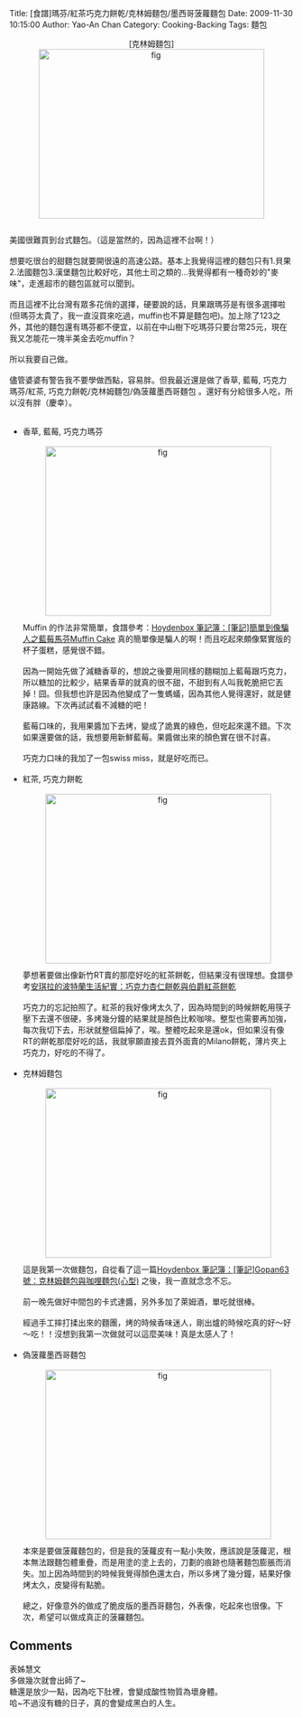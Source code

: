 Title: [食譜]瑪芬/紅茶巧克力餅乾/克林姆麵包/墨西哥菠蘿麵包
Date: 2009-11-30 10:15:00
Author: Yao-An Chan
Category: Cooking-Backing
Tags: 麵包


<div class='post'>
<div style="text-align: center;">[克林姆麵包]<a onblur="try {parent.deselectBloggerImageGracefully();} catch(e) {}" href="http://1.bp.blogspot.com/_mvtDPM7iODU/SxQWz1RjvkI/AAAAAAAAE9Q/ryblLM1hTeo/s1600/DSC00629.JPG"><img style="margin: 0px auto 10px; display: block; text-align: center; cursor: pointer; width: 400px; height: 300px;" src="http://1.bp.blogspot.com/_mvtDPM7iODU/SxQWz1RjvkI/AAAAAAAAE9Q/ryblLM1hTeo/s400/DSC00629.JPG" alt="fig" id="BLOGGER_PHOTO_ID_5409974132108672578" border="0" /></a><br /></div>美國很難買到台式麵包。（這是當然的，因為這裡不台啊！）<br /><br />想要吃很台的甜麵包就要開很遠的高速公路。基本上我覺得這裡的麵包只有1.貝果2.法國麵包3.漢堡麵包比較好吃，其他土司之類的...我覺得都有一種奇妙的"麥味"，走進超市的麵包區就可以聞到。<br /><br />而且這裡不比台灣有眾多花俏的選擇，硬要說的話，貝果跟瑪芬是有很多選擇啦(但瑪芬太貴了，我一直沒買來吃過，muffin也不算是麵包吧)。加上除了123之外，其他的麵包還有瑪芬都不便宜，以前在中山樹下吃瑪芬只要台幣25元，現在我又怎能花一塊半美金去吃muffin？<br /><br />所以我要自己做。<br /><br />儘管婆婆有警告我不要學做西點，容易胖。但我最近還是做了香草, 藍莓, 巧克力瑪芬/紅茶, 巧克力餅乾/克林姆麵包/偽菠蘿墨西哥麵包 。還好有分給很多人吃，所以沒有胖（慶幸）。<br /><br /><ul><li>香草, 藍莓, 巧克力瑪芬<br /><br /><a onblur="try {parent.deselectBloggerImageGracefully();} catch(e) {}" href="http://4.bp.blogspot.com/_mvtDPM7iODU/SxQWW62OmCI/AAAAAAAAE9I/Nlk1EoOeDL0/s1600/DSC00625.JPG"><img style="margin: 0px auto 10px; display: block; text-align: center; cursor: pointer; width: 400px; height: 300px;" src="http://4.bp.blogspot.com/_mvtDPM7iODU/SxQWW62OmCI/AAAAAAAAE9I/Nlk1EoOeDL0/s400/DSC00625.JPG" alt="fig" id="BLOGGER_PHOTO_ID_5409973635388446754" border="0" /></a>Muffin 的作法非常簡單，食譜參考：<a href="http://www.wretch.cc/blog/hoydenbox/11130773">Hoydenbox 筆記簿：[筆記]簡單到像騙人之藍莓馬芬Muffin Cake</a>  真的簡單像是騙人的啊！而且吃起來頗像緊實版的杯子蛋糕，感覺很不錯。<br /><br />因為一開始先做了減糖香草的，想說之後要用同樣的麵糊加上藍莓跟巧克力，所以糖加的比較少，結果香草的就真的很不甜，不甜到有人叫我乾脆把它丟掉！囧。但我想也許是因為他變成了一隻螞蟻，因為其他人覺得還好，就是健康路線。下次再試試看不減糖的吧！<br /><br />藍莓口味的，我用果醬加下去烤，變成了詭異的綠色，但吃起來還不錯。下次如果還要做的話，我想要用新鮮藍莓。果醬做出來的顏色實在很不討喜。<br /><br />巧克力口味的我加了一包swiss miss，就是好吃而已。<br /><br /></li><li>紅茶, 巧克力餅乾<br /><br /><a onblur="try {parent.deselectBloggerImageGracefully();} catch(e) {}" href="http://1.bp.blogspot.com/_mvtDPM7iODU/SxQaXLhWUDI/AAAAAAAAE9Y/lXyxwAIsx9c/s1600/DSC00626.JPG"><img style="margin: 0px auto 10px; display: block; text-align: center; cursor: pointer; width: 400px; height: 300px;" src="http://1.bp.blogspot.com/_mvtDPM7iODU/SxQaXLhWUDI/AAAAAAAAE9Y/lXyxwAIsx9c/s400/DSC00626.JPG" alt="fig" id="BLOGGER_PHOTO_ID_5409978037910786098" border="0" /></a>夢想著要做出像新竹RT賣的那麼好吃的紅茶餅乾，但結果沒有很理想。食譜參考<a href="http://tw.myblog.yahoo.com/2006-twangela/article?mid=602&amp;prev=620&amp;next=597">安琪拉的波特蘭生活紀實：巧克力杏仁餅乾與伯爵紅茶餅乾<br /></a><br />巧克力的忘記拍照了。紅茶的我好像烤太久了，因為時間到的時候餅乾用筷子壓下去還不很硬，多烤幾分鐘的結果就是顏色比較咖啡。整型也需要再加強，每次我切下去，形狀就整個扁掉了，唉。整體吃起來是還ok，但如果沒有像RT的餅乾那麼好吃的話，我就寧願直接去買外面賣的Milano餅乾，薄片夾上巧克力，好吃的不得了。<br /><br /></li><li>克林姆麵包<br /><br /><a onblur="try {parent.deselectBloggerImageGracefully();} catch(e) {}" href="http://1.bp.blogspot.com/_mvtDPM7iODU/SxQeid0VyUI/AAAAAAAAE9g/oyxX_dLVJ3I/s1600/DSC00632.JPG"><img style="margin: 0px auto 10px; display: block; text-align: center; cursor: pointer; width: 400px; height: 300px;" src="http://1.bp.blogspot.com/_mvtDPM7iODU/SxQeid0VyUI/AAAAAAAAE9g/oyxX_dLVJ3I/s400/DSC00632.JPG" alt="fig" id="BLOGGER_PHOTO_ID_5409982629847353666" border="0" /></a>這是我第一次做麵包，自從看了這一篇<a href="http://www.wretch.cc/blog/hoydenbox/11149701#comment274587271">Hoydenbox 筆記簿：[筆記]Gopan63號：克林姆麵包與咖哩麵包(心型)</a> 之後，我一直就念念不忘。<br /><br />前一晚先做好中間包的卡式達醬，另外多加了萊姆酒，單吃就很棒。<br /><br />經過手工摔打揉出來的麵團，烤的時候香味迷人，剛出爐的時候吃真的好～好～吃！！沒想到我第一次做就可以這麼美味！真是太感人了！<br /><br /></li><li>偽菠蘿墨西哥麵包<br /><br /><a onblur="try {parent.deselectBloggerImageGracefully();} catch(e) {}" href="http://1.bp.blogspot.com/_mvtDPM7iODU/SxQg6XFlFqI/AAAAAAAAE9o/iVxE0pGuwkA/s1600/DSC00635.JPG"><img style="margin: 0px auto 10px; display: block; text-align: center; cursor: pointer; width: 400px; height: 300px;" src="http://1.bp.blogspot.com/_mvtDPM7iODU/SxQg6XFlFqI/AAAAAAAAE9o/iVxE0pGuwkA/s400/DSC00635.JPG" alt="fig" id="BLOGGER_PHOTO_ID_5409985239380727458" border="0" /></a>本來是要做菠蘿麵包的，但是我的菠蘿皮有一點小失敗，應該說是菠蘿泥，根本無法跟麵包體重疊，而是用塗的塗上去的，刀劃的痕跡也隨著麵包膨脹而消失。加上因為時間到的時候我覺得顏色還太白，所以多烤了幾分鐘，結果好像烤太久，皮變得有點脆。<br /><br />總之，好像意外的做成了脆皮版的墨西哥麵包，外表像，吃起來也很像。下次，希望可以做成真正的菠羅麵包。<br /></li></ul></div>
<h2>Comments</h2>
<div class='comments'>
<div class='comment'>
<div class='author'>表姊慧文</div>
<div class='content'>
多做幾次就會出師了~<br />糖還是放少一點，因為吃下肚裡，會變成酸性物質為壞身體。<br />哈~不過沒有糖的日子，真的會變成黑白的人生。</div>
</div>
</div>
